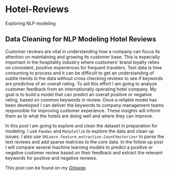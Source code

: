 # Hotel-Reviews
Exploring NLP modeling



## Data Cleaning for NLP Modeling Hotel Reviews

Customer reviews are vital in understanding how a company can focus its attention on maintaining and growing its customer base. This is especially important in the hospitality industry where customers’ brand loyalty relies on consistent, positive experiences for frequent travelers. Text data is time consuming to process and it can be difficult to get an understanding of subtle trends in the data without cross checking reviews to see if keywords are predictive of an overall rating.  To aid this effort I am going to analyze customer feedback from an internationally operating hotel company. My goal is to build a model that can predict an overall positive or negative rating, based on common keywords in review.  Once a reliable model has been developed I can deliver the keywords to company management teams responsible for improving customer experience. These insights will inform them as to what the hotels are doing well and where they can improve. 

In this post I am going to explore and clean the dataset in preparation for modeling. I use `Pandas` and `Matplotlib` to explore the data and clean up issues. I also use `SKLearn.feature_extraction.CountVectorizer` to parse the text reviews and add sparse matrices to the core data. In the follow up post I will compare several machine learning models to predict a positive or negative customer review based on their feedback and extract the relevant keywords for positive and negative reviews. 

This post can be found on my 
[Gitpage](https://russ-kibat.github.io/Hotel-Review-1). 
